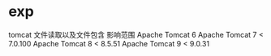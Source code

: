 # exp
tomcat 文件读取以及文件包含
影响范围
Apache Tomcat 6
Apache Tomcat 7 < 7.0.100
Apache Tomcat 8 < 8.5.51
Apache Tomcat 9 < 9.0.31

